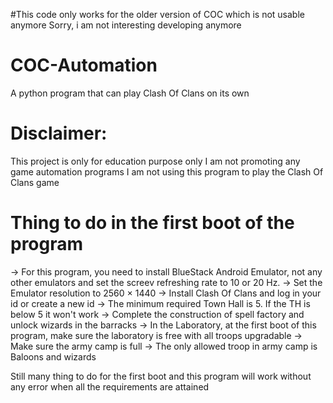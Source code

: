 #This code only works for the older version of COC which is not usable anymore
Sorry, i am not interesting developing anymore


# COC-Automation
A python program that can play Clash Of Clans on its own

# Disclaimer:
This project is only for education purpose only
I am not promoting any game automation programs
I am not using this program to play the Clash Of Clans game

# Thing to do in the first boot of the program
-> For this program, you need to install BlueStack Android Emulator, not any other emulators and set the screev refreshing rate to 10 or 20 Hz.
-> Set the Emulator resolution to 2560 × 1440
-> Install Clash Of Clans and log in your id or create a new id
-> The minimum required Town Hall is 5. If the TH is below 5 it won't work
-> Complete the construction of spell factory and unlock wizards in the barracks
-> In the Laboratory, at the first boot of this program, make sure the laboratory is free with all troops upgradable
-> Make sure the army camp is full 
-> The only allowed troop in army camp is Baloons and wizards

Still many thing to do for the first boot and this program will work without any error when all the requirements are attained
